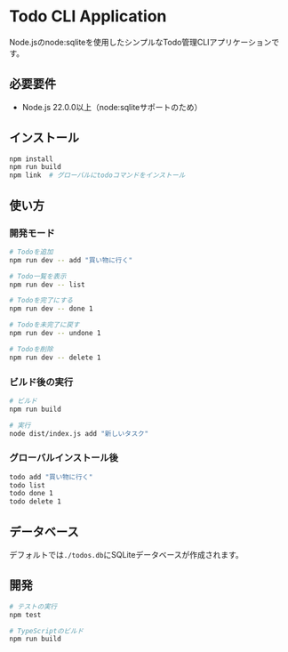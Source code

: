 # Todo CLI Application

Node.jsのnode:sqliteを使用したシンプルなTodo管理CLIアプリケーションです。

## 必要要件

- Node.js 22.0.0以上（node:sqliteサポートのため）

## インストール

```bash
npm install
npm run build
npm link  # グローバルにtodoコマンドをインストール
```

## 使い方

### 開発モード

```bash
# Todoを追加
npm run dev -- add "買い物に行く"

# Todo一覧を表示
npm run dev -- list

# Todoを完了にする
npm run dev -- done 1

# Todoを未完了に戻す
npm run dev -- undone 1

# Todoを削除
npm run dev -- delete 1
```

### ビルド後の実行

```bash
# ビルド
npm run build

# 実行
node dist/index.js add "新しいタスク"
```

### グローバルインストール後

```bash
todo add "買い物に行く"
todo list
todo done 1
todo delete 1
```

## データベース

デフォルトでは`./todos.db`にSQLiteデータベースが作成されます。

## 開発

```bash
# テストの実行
npm test

# TypeScriptのビルド
npm run build
```